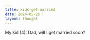 ```yaml
---
title: kids-get-married
date: 2024-05-26
layout: thought
---
```

My kid (4): Dad, will I get married soon?